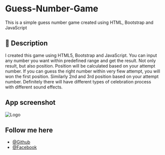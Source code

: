 # Guess-Number-Game
This is a simple guess number game created using HTML, Bootstrap and JavaScript

## 📝 Description

I created this game using HTML5, Bootstrap and JavaScript. You can input any number you want within predefined range and get the result.
Not only result, but also position. Position will be calculated based on your attempt number. If you can guess the right number within very
fiew attempt, you will won the first position. Similarly 2nd and 3rd position based on your attempt number. Definitely there will have
different types of celebration process with different sound effects.

## App screenshot

![Logo](https://github.com/munaimpro/Guess-Number-Game/blob/main/Guess-Number-Game/image/screenshot.jpg?raw=true)

## Follow me here

- [@Github](https://github.com/munaimpro/)
- [@Facebook](https://facebook.com/webcodermunaim/)